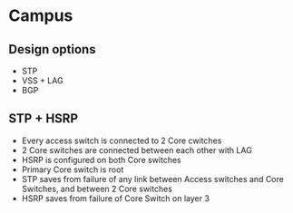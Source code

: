 # Campus

## Design options

- STP
- VSS + LAG
- BGP

## STP + HSRP

- Every access switch is connected to 2 Core cwitches
- 2 Core switches are connected between each other with LAG
- HSRP is configured on both Core switches
- Primary Core switch is root
- STP saves from failure of any link between Access switches and Core Switches, and between 2 Core switches
- HSRP saves from failure of Core Switch on layer 3
